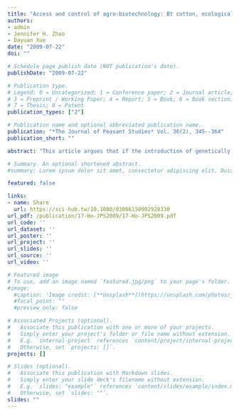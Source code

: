 ```yaml
---
title: "Access and control of agro-biotechnology: Bt cotton, ecological change and risk in China"
authors:
- admin
- Jennifer H. Zhao
- Dayuan Xue
date: "2009-07-22"
doi: ""

# Schedule page publish date (NOT publication's date).
publishDate: "2009-07-22"

# Publication type.
# Legend: 0 = Uncategorized; 1 = Conference paper; 2 = Journal article;
# 3 = Preprint / Working Paper; 4 = Report; 5 = Book; 6 = Book section;
# 7 = Thesis; 8 = Patent
publication_types: ["2"]

# Publication name and optional abbreviated publication name.
publication: "*The Journal of Peasant Studies* Vol. 36(2), 345--364"
publication_short: ""

abstract: "This article argues that if the introduction of genetically modified crops (GM crops) in developing countries is to be successful, we can and should not evade questions of access and control of technology. It implies probing into the experiences, perceptions and understanding of GM crops by the prime user: the farmer. Exactly in these respects the scholarly literature is remarkably silent. We know little about farmers' experiences and perceptions of GM crops' potential risks and benefits. This is evident when concentrating on a major GM crop – Bt cotton – and studying this in the context of China, its second largest producer in the world. Based on the results of a large survey, we demonstrate that Chinese farmers' awareness (‘having heard of’) and their understanding (‘being able to explain’) of Bt cotton is low. This may lead to ill-informed, distorted risk perceptions and a general inability to relate agricultural production problems to the specific nature of transgenic cotton cultivation. A great majority of the farmers find that the Chinese seed market was liberalised too early, in turn leading to a high incidence of ‘stealth transgenics’ or illegal seeds, the undermining of farmers' trust in private institutions, and a weakened biosafety regime. This finding points to the need for continued state intervention in the seed market, particularly in a developing context. Finally, we have discovered that farmers report a significantly lower reduction in pesticide use by Bt cotton than found in other studies. As suggested by recent research, we suspect that the higher pesticide use is necessary to control secondary pests – i.e. pests other than the cotton bollworm. We present empirical evidence that Chinese farmers perceive a substantive increase in secondary pests after Bt cotton was introduced."

# Summary. An optional shortened abstract.
#summary: Lorem ipsum dolor sit amet, consectetur adipiscing elit. Duis posuere tellus ac convallis placerat. Proin tincidunt magna sed ex sollicitudin condimentum.

featured: false

links:
- name: Share
  url: https://sci-hub.tw/10.1080/03066150902928330
url_pdf: /publication/17-Ho-JPS2009/17-Ho-JPS2009.pdf
url_code: ''
url_dataset: ''
url_poster: ''
url_project: ''
url_slides: ''
url_source: ''
url_video: ''

# Featured image
# To use, add an image named `featured.jpg/png` to your page's folder. 
#image:
  #caption: 'Image credit: [**Unsplash**](https://unsplash.com/photos/jdD8gXaTZsc)'
  #focal_point: ""
  #preview_only: false

# Associated Projects (optional).
#   Associate this publication with one or more of your projects.
#   Simply enter your project's folder or file name without extension.
#   E.g. `internal-project` references `content/project/internal-project/index.md`.
#   Otherwise, set `projects: []`.
projects: []

# Slides (optional).
#   Associate this publication with Markdown slides.
#   Simply enter your slide deck's filename without extension.
#   E.g. `slides: "example"` references `content/slides/example/index.md`.
#   Otherwise, set `slides: ""`.
slides: ""
---
```

